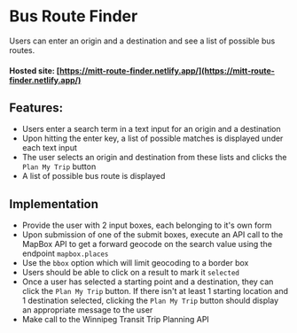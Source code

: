 # Bus Route Finder

Users can enter an origin and a destination and see a list of possible bus routes.

#### Hosted site: [https://mitt-route-finder.netlify.app/](https://mitt-route-finder.netlify.app/)

## Features:

- Users enter a search term in a text input for an origin and a destination
- Upon hitting the enter key, a list of possible matches is displayed under each text input
- The user selects an origin and destination from these lists and clicks the `Plan My Trip` button
- A list of possible bus route is displayed

## Implementation

- Provide the user with 2 input boxes, each belonging to it's own form
- Upon submission of one of the submit boxes, execute an API call to the MapBox API to get a forward geocode on the search value using the endpoint `mapbox.places`
- Use the `bbox` option which will limit geocoding to a border box
- Users should be able to click on a result to mark it `selected`
- Once a user has selected a starting point and a destination, they can click the `Plan My Trip` button. If there isn't at least 1 starting location and 1 destination selected, clicking the `Plan My Trip` button should display an appropriate message to the user
- Make call to the Winnipeg Transit Trip Planning API